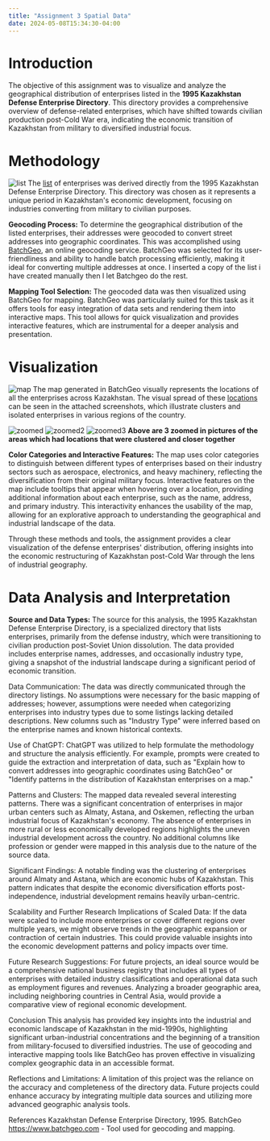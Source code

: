 ```yaml
---
title: "Assignment 3 Spatial Data"
date: 2024-05-08T15:34:30-04:00
---
```


# Introduction

The objective of this assignment was to visualize and analyze the geographical distribution of enterprises listed in the **1995 Kazakhstan Defense Enterprise Directory**. This directory provides a comprehensive overview of defense-related enterprises, which have shifted towards civilian production post-Cold War era, indicating the economic transition of Kazakhstan from military to diversified industrial focus.

# Methodology
![list](/assets/images/list.png)
The [list](https://docs.google.com/spreadsheets/d/1Pp1_PEqnPTMCT6I07ZCb2itLZ4Ki79T1qVKGhh5KKKU/edit?usp=sharing) of enterprises was derived directly from the 1995 Kazakhstan Defense Enterprise Directory. This directory was chosen as it represents a unique period in Kazakhstan's economic development, focusing on industries converting from military to civilian purposes.

**Geocoding Process:**
To determine the geographical distribution of the listed enterprises, their addresses were geocoded to convert street addresses into geographic coordinates. This was accomplished using [BatchGeo](https://www.batchgeo.com/), an online geocoding service. BatchGeo was selected for its user-friendliness and ability to handle batch processing efficiently, making it ideal for converting multiple addresses at once. I inserted a copy of the list i have created manually then I let Batchgeo do the rest.

**Mapping Tool Selection:**
The geocoded data was then visualized using BatchGeo for mapping. BatchGeo was particularly suited for this task as it offers tools for easy integration of data sets and rendering them into interactive maps. This tool allows for quick visualization and provides interactive features, which are instrumental for a deeper analysis and presentation.

# Visualization

![map](/assets/images/map.png)
The map generated in BatchGeo visually represents the locations of all the enterprises across Kazakhstan. The visual spread of these [locations](https://batchgeo.com/map/419186e7ef523cf92be0d002ce43ae7c) can be seen in the attached screenshots, which illustrate clusters and isolated enterprises in various regions of the country.

![zoomed](/assets/images/zoomed.png)
![zoomed2](/assets/images/zoomed2.png)
![zoomed3](/assets/images/zoomed3.png)
**Above are 3 zoomed in pictures of the areas which had locations that were clustered and closer together**

**Color Categories and Interactive Features:**
The map uses color categories to distinguish between different types of enterprises based on their industry sectors such as aerospace, electronics, and heavy machinery, reflecting the diversification from their original military focus. Interactive features on the map include tooltips that appear when hovering over a location, providing additional information about each enterprise, such as the name, address, and primary industry. This interactivity enhances the usability of the map, allowing for an explorative approach to understanding the geographical and industrial landscape of the data.

Through these methods and tools, the assignment provides a clear visualization of the defense enterprises' distribution, offering insights into the economic restructuring of Kazakhstan post-Cold War through the lens of industrial geography.

# Data Analysis and Interpretation

**Source and Data Types:**
The source for this analysis, the 1995 Kazakhstan Defense Enterprise Directory, is a specialized directory that lists enterprises, primarily from the defense industry, which were transitioning to civilian production post-Soviet Union dissolution. The data provided includes enterprise names, addresses, and occasionally industry type, giving a snapshot of the industrial landscape during a significant period of economic transition.

Data Communication:
The data was directly communicated through the directory listings. No assumptions were necessary for the basic mapping of addresses; however, assumptions were needed when categorizing enterprises into industry types due to some listings lacking detailed descriptions. New columns such as "Industry Type" were inferred based on the enterprise names and known historical contexts.

Use of ChatGPT:
ChatGPT was utilized to help formulate the methodology and structure the analysis efficiently. For example, prompts were created to guide the extraction and interpretation of data, such as "Explain how to convert addresses into geographic coordinates using BatchGeo" or "Identify patterns in the distribution of Kazakhstan enterprises on a map."

Patterns and Clusters:
The mapped data revealed several interesting patterns. There was a significant concentration of enterprises in major urban centers such as Almaty, Astana, and Oskemen, reflecting the urban industrial focus of Kazakhstan's economy. The absence of enterprises in more rural or less economically developed regions highlights the uneven industrial development across the country. No additional columns like profession or gender were mapped in this analysis due to the nature of the source data.

Significant Findings:
A notable finding was the clustering of enterprises around Almaty and Astana, which are economic hubs of Kazakhstan. This pattern indicates that despite the economic diversification efforts post-independence, industrial development remains heavily urban-centric.

Scalability and Further Research
Implications of Scaled Data:
If the data were scaled to include more enterprises or cover different regions over multiple years, we might observe trends in the geographic expansion or contraction of certain industries. This could provide valuable insights into the economic development patterns and policy impacts over time.

Future Research Suggestions:
For future projects, an ideal source would be a comprehensive national business registry that includes all types of enterprises with detailed industry classifications and operational data such as employment figures and revenues. Analyzing a broader geographic area, including neighboring countries in Central Asia, would provide a comparative view of regional economic development.

Conclusion
This analysis has provided key insights into the industrial and economic landscape of Kazakhstan in the mid-1990s, highlighting significant urban-industrial concentrations and the beginning of a transition from military-focused to diversified industries. The use of geocoding and interactive mapping tools like BatchGeo has proven effective in visualizing complex geographic data in an accessible format.

Reflections and Limitations:
A limitation of this project was the reliance on the accuracy and completeness of the directory data. Future projects could enhance accuracy by integrating multiple data sources and utilizing more advanced geographic analysis tools.

References
Kazakhstan Defense Enterprise Directory, 1995.
BatchGeo https://www.batchgeo.com - Tool used for geocoding and mapping.
